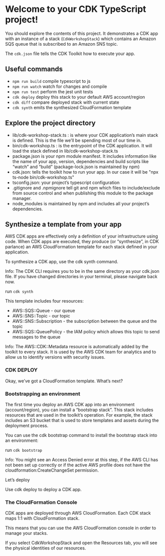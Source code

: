 # Welcome to your CDK TypeScript project!

You should explore the contents of this project. It demonstrates a CDK app with an instance of a stack (`CdkWorkshopStack`)
which contains an Amazon SQS queue that is subscribed to an Amazon SNS topic.

The `cdk.json` file tells the CDK Toolkit how to execute your app.

## Useful commands

 * `npm run build`   compile typescript to js
 * `npm run watch`   watch for changes and compile
 * `npm run test`    perform the jest unit tests
 * `cdk deploy`      deploy this stack to your default AWS account/region
 * `cdk diff`        compare deployed stack with current state
 * `cdk synth`       emits the synthesized CloudFormation template

## Explore the project directory

* lib/cdk-workshop-stack.ts : is where your CDK application’s main stack is defined. This is the file we’ll be spending most of our time in.
* bin/cdk-workshop.ts : is the entrypoint of the CDK application. It will load the stack defined in lib/cdk-workshop-stack.ts
* package.json is your npm module manifest. It includes information like the name of your app, version, dependencies and build scripts like “watch” and      “build” (package-lock.json is maintained by npm)
* cdk.json: tells the toolkit how to run your app. In our case it will be "npx ts-node bin/cdk-workshop.ts"
* tsconfig.json: your project’s typescript configuration
* .gitignore and .npmignore tell git and npm which files to include/exclude from source control and when publishing this module to the package manager.
* node_modules is maintained by npm and includes all your project’s dependencies.

## Synthesize a template from your app

AWS CDK apps are effectively only a definition of your infrastructure using code. When CDK apps are executed, they produce (or “synthesize”, in CDK parlance) an AWS CloudFormation template for each stack defined in your application.

To synthesize a CDK app, use the cdk synth command.

Info: The CDK CLI requires you to be in the same directory as your cdk.json file. If you have changed directories in your terminal, please navigate back now.

run `cdk synth` 

This template includes four resources:

* AWS::SQS::Queue - our queue
* AWS::SNS::Topic - our topic
* AWS::SNS::Subscription - the subscription between the queue and the topic
* AWS::SQS::QueuePolicy - the IAM policy which allows this topic to send messages to the queue

Info: The AWS::CDK::Metadata resource is automatically added by the toolkit to every stack. It is used by the AWS CDK team for analytics and to allow us to identify versions with security issues.

### CDK DEPLOY

Okay, we’ve got a CloudFormation template. What’s next?

### Bootstrapping an environment

The first time you deploy an AWS CDK app into an environment (account/region), you can install a “bootstrap stack”. This stack includes resources that are used in the toolkit’s operation. For example, the stack includes an S3 bucket that is used to store templates and assets during the deployment process.

You can use the cdk bootstrap command to install the bootstrap stack into an environment:

run `cdk bootstrap` 

Info: You might see an Access Denied error at this step, if the AWS CLI has not been set up correctly or if the active AWS profile does not have the cloudformation:CreateChangeSet permission.

Let’s deploy

Use cdk deploy to deploy a CDK app.

### The CloudFormation Console
CDK apps are deployed through AWS CloudFormation. Each CDK stack maps 1:1 with CloudFormation stack.

This means that you can use the AWS CloudFormation console in order to manage your stacks.

If you select CdkWorkshopStack and open the Resources tab, you will see the physical identities of our resources.




